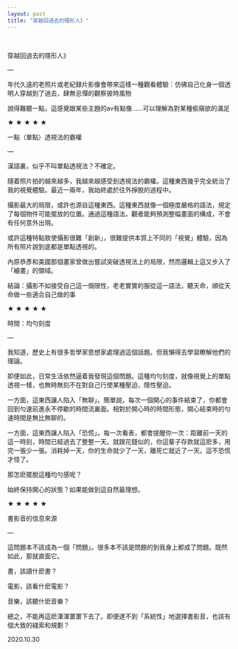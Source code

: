 ```yaml
---
layout: post
title: "穿越回過去的隱形人》"
---
```


  
&nbsp;
&nbsp;


穿越回過去的隱形人》

—

年代久遠的老照片或老紀録片影像會帶來這樣一種觀看體驗：仿彿自己化身一個透明人穿越到了過去，肆無忌憚的觀察彼時風物

說得難聽一點，這感覺跟某些主題的av有點像……可以理解為對某種偷窺欲的滿足

★                ★                ★                ★                ★

一點（單點）透視法的霸權

—

漢語裏，似乎不叫單點透視法？不確定。

隨着照片拍的越來越多，我越來越感受到透視法的霸權。這種東西幾乎完全統治了我的視覺體驗。最近一兩年，我始終處於往外掙脫的過程中。

攝影最大的局限，或許也源自這種東西。這種東西就像一個極度嚴格的語法，規定了每個物件可能擺放的位置。通過這種語法，觀者能夠預測整幅畫面的構成，不會有任何意外出現。

或許這種特點致使攝影很難「創新」，很難提供本質上不同的「視覺」體驗，因為所有照片說到底都是單點透視的。

內原恭彥和美國那個畫家曾做出嘗試突破透視法上的局限，然而邏輯上這又步入了「繪畫」的領域。

結論：攝影不如接受自己這一侷限性，老老實實的服從這一語法，聽天命，順從天命做一些適合自己做的事

★                ★                ★                ★                ★

時間：均勻刻度

—

我知道，歷史上有很多哲學家思想家處理過這個話題。但我懶得去學習瞭解他們的理論。

即便如此，日常生活依然逼着我發現這個問題。這種均勻刻度，就像視覺上的單點透視一樣，也無時無刻不在對自己行使某種壓迫，隱性壓迫。

一方面，這東西讓人陷入「無聊」。簡單說，每次一個開心的事件結束了，你都會回到勻速前進永不停歇的時間流裏面。相對於開心時的時間形態，開心結束時的勻速時間是無比無聊的。

一方面，這東西讓人陷入「恐慌」。每一次看表，都會提醒你一次：距離前一天的這一時刻，時間已經過去了整整一天。就跟花錢似的，你這輩子存款就這麽多，用完一張少一張。消耗掉一天，你的生命就少了一天，離死亡就近了一天。這不恐慌才怪了。

那怎麽擺脫這種均勻感呢？

始終保持開心的狀態？如果能做到這自然最理想。

★                ★                ★                ★                ★

書影音的信息來源

—

這問題本不該成為一個「問題」。很多本不該是問題的到我身上都成了問題。既然如此，那就直面它。

書，該讀什麽書？

電影，該看什麽電影？

音樂，該聽什麽音樂？

總之，不能再這麽渾渾噩噩下去了。即便達不到「系統性」地選擇書影音，也該有個大致的綫索和規劃？

2020.10.30